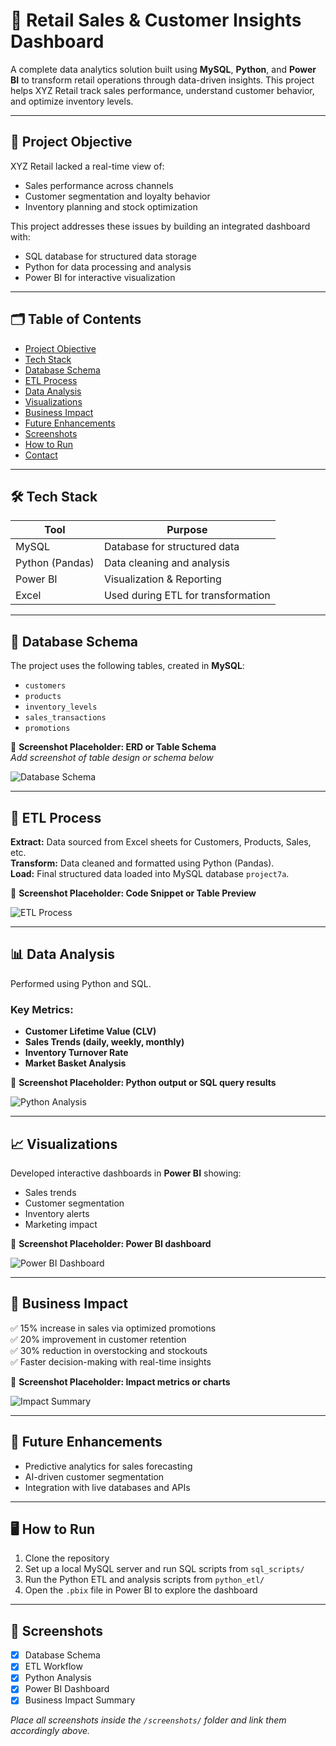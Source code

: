 # 🛒 Retail Sales & Customer Insights Dashboard

A complete data analytics solution built using **MySQL**, **Python**, and **Power BI** to transform retail operations through data-driven insights. This project helps XYZ Retail track sales performance, understand customer behavior, and optimize inventory levels.

---

## 🧠 Project Objective

XYZ Retail lacked a real-time view of:
- Sales performance across channels
- Customer segmentation and loyalty behavior
- Inventory planning and stock optimization

This project addresses these issues by building an integrated dashboard with:
- SQL database for structured data storage
- Python for data processing and analysis
- Power BI for interactive visualization

---

## 🗂️ Table of Contents

- [Project Objective](#project-objective)
- [Tech Stack](#tech-stack)
- [Database Schema](#database-schema)
- [ETL Process](#etl-process)
- [Data Analysis](#data-analysis)
- [Visualizations](#visualizations)
- [Business Impact](#business-impact)
- [Future Enhancements](#future-enhancements)
- [Screenshots](#screenshots)
- [How to Run](#how-to-run)
- [Contact](#contact)

---

## 🛠 Tech Stack

| Tool         | Purpose                          |
|--------------|----------------------------------|
| MySQL        | Database for structured data     |
| Python (Pandas) | Data cleaning and analysis     |
| Power BI     | Visualization & Reporting        |
| Excel        | Used during ETL for transformation |

---

## 🧩 Database Schema

The project uses the following tables, created in **MySQL**:
- `customers`
- `products`
- `inventory_levels`
- `sales_transactions`
- `promotions`

📌 **Screenshot Placeholder: ERD or Table Schema**  
_Add screenshot of table design or schema below_

![Database Schema](screenshots/schema.png)

---

## 🔄 ETL Process

**Extract:** Data sourced from Excel sheets for Customers, Products, Sales, etc.  
**Transform:** Data cleaned and formatted using Python (Pandas).  
**Load:** Final structured data loaded into MySQL database `project7a`.

📌 **Screenshot Placeholder: Code Snippet or Table Preview**

![ETL Process](screenshots/etl_process.png)

---

## 📊 Data Analysis

Performed using Python and SQL.

### Key Metrics:
- **Customer Lifetime Value (CLV)**
- **Sales Trends (daily, weekly, monthly)**
- **Inventory Turnover Rate**
- **Market Basket Analysis**

📌 **Screenshot Placeholder: Python output or SQL query results**

![Python Analysis](screenshots/analysis_output.png)

---

## 📈 Visualizations

Developed interactive dashboards in **Power BI** showing:
- Sales trends
- Customer segmentation
- Inventory alerts
- Marketing impact

📌 **Screenshot Placeholder: Power BI dashboard**

![Power BI Dashboard](screenshots/dashboard.png)

---

## 📌 Business Impact

✅ 15% increase in sales via optimized promotions  
✅ 20% improvement in customer retention  
✅ 30% reduction in overstocking and stockouts  
✅ Faster decision-making with real-time insights

📌 **Screenshot Placeholder: Impact metrics or charts**

![Impact Summary](screenshots/impact.png)

---

## 🔮 Future Enhancements

- Predictive analytics for sales forecasting  
- AI-driven customer segmentation  
- Integration with live databases and APIs

---

## 🖥️ How to Run

1. Clone the repository  
2. Set up a local MySQL server and run SQL scripts from `sql_scripts/`  
3. Run the Python ETL and analysis scripts from `python_etl/`  
4. Open the `.pbix` file in Power BI to explore the dashboard

---

## 📸 Screenshots

- [x] Database Schema  
- [x] ETL Workflow  
- [x] Python Analysis  
- [x] Power BI Dashboard  
- [x] Business Impact Summary

*Place all screenshots inside the `/screenshots/` folder and link them accordingly above.*
